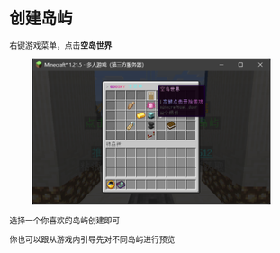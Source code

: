 # 创建岛屿

右键游戏菜单，点击**空岛世界**

<figure><img src="../.gitbook/assets/image (7).png" alt=""><figcaption></figcaption></figure>

选择一个你喜欢的岛屿创建即可

你也可以跟从游戏内引导先对不同岛屿进行预览
